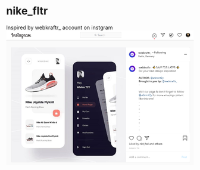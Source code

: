 # nike_fltr

Inspired by webkraftr_ account on instgram
![alt text](https://github.com/SamerAtawna/Nike-Clone/blob/master/inta.PNG)

